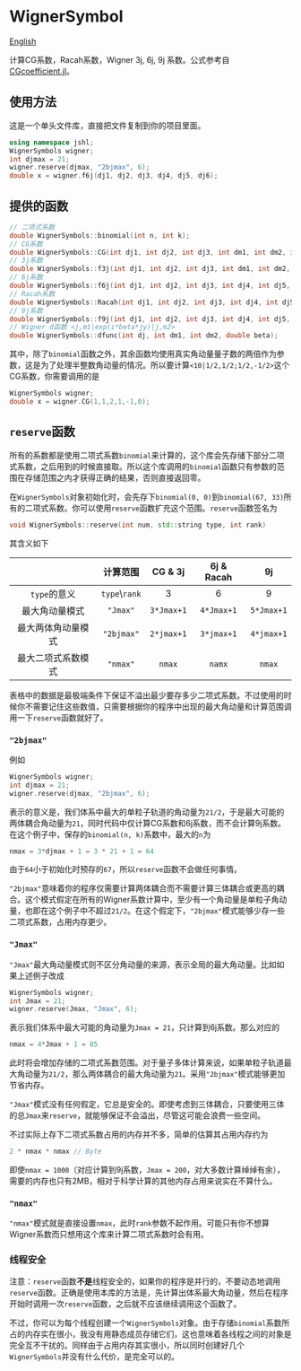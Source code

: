 # WignerSymbol

[English](README.md)

计算CG系数，Racah系数，Wigner 3j, 6j, 9j 系数。公式参考自[CGcoefficient.jl](https://github.com/0382/CGcoefficient.jl)。

## 使用方法

这是一个单头文件库，直接把文件复制到你的项目里面。

```cpp
using namespace jshl;
WignerSymbols wigner;
int djmax = 21;
wigner.reserve(djmax, "2bjmax", 6);
double x = wigner.f6j(dj1, dj2, dj3, dj4, dj5, dj6);
```

## 提供的函数
```cpp
// 二项式系数
double WignerSymbols::binomial(int n, int k);
// CG系数
double WignerSymbols::CG(int dj1, int dj2, int dj3, int dm1, int dm2, int dm3);
// 3j系数
double WignerSymbols::f3j(int dj1, int dj2, int dj3, int dm1, int dm2, int dm3);
// 6j系数
double WignerSymbols::f6j(int dj1, int dj2, int dj3, int dj4, int dj5, int dj6);
// Racah系数
double WignerSymbols::Racah(int dj1, int dj2, int dj3, int dj4, int dj5, int dj6);
// 9j系数
double WignerSymbols::f9j(int dj1, int dj2, int dj3, int dj4, int dj5, int dj6, int dj7, int dj8, int dj9);
// Wigner d函数 <j,m1|exp(i*beta*jy)|j,m2>
double WignerSymbols::dfunc(int dj, int dm1, int dm2, double beta);
```
其中，除了`binomial`函数之外，其余函数均使用真实角动量量子数的两倍作为参数，这是为了处理半整数角动量的情况。所以要计算`<10|1/2,1/2;1/2,-1/2>`这个CG系数，你需要调用的是
```cpp
WignerSymbols wigner;
double x = wigner.CG(1,1,2,1,-1,0);
```

## `reserve`函数

所有的系数都是使用二项式系数`binomial`来计算的，这个库会先存储下部分二项式系数，之后用到的时候直接取。所以这个库调用的`binomial`函数只有参数的范围在存储范围之内才获得正确的结果，否则直接返回零。

在`WignerSymbols`对象初始化时，会先存下`binomial(0, 0)`到`binomial(67, 33)`所有的二项式系数。你可以使用`reserve`函数扩充这个范围。`reserve`函数签名为
```cpp
void WignerSymbols::reserve(int num, std::string type, int rank)
```
其含义如下

|                       |    计算范围    |   CG & 3j   | 6j & Racah  |     9j      |
| :-------------------: | :------------: | :---------: | :---------: | :---------: |
|       `type`的意义    | `type`\\`rank` |      3      |      6      |      9      |
|      最大角动量模式     |    `"Jmax"`    | `3*Jmax+1`  | `4*Jmax+1`  | `5*Jmax+1`  |
|    最大两体角动量模式    |   `"2bjmax"`    | `2*jmax+1` | `3*jmax+1` | `4*jmax+1` |
|    最大二项式系数模式    |    `"nmax"`    |   `nmax`    |   `namx`    |   `nmax`    |

表格中的数据是最极端条件下保证不溢出最少要存多少二项式系数。不过使用的时候你不需要记住这些数值，只需要根据你的程序中出现的最大角动量和计算范围调用一下`reserve`函数就好了。

### `"2bjmax"`

例如

```cpp
WignerSymbols wigner;
int djmax = 21;
wigner.reserve(djmax, "2bjmax", 6);
```

表示的意义是，我们体系中最大的单粒子轨道的角动量为`21/2`，于是最大可能的两体耦合角动量为`21`，同时代码中仅计算CG系数和6j系数，而不会计算9j系数。在这个例子中，保存的`binomial(n, k)`系数中，最大的`n`为

```cpp
nmax = 3*djmax + 1 = 3 * 21 + 1 = 64
```

由于`64`小于初始化时预存的`67`，所以`reserve`函数不会做任何事情。

`"2bjmax"`意味着你的程序仅需要计算两体耦合而不需要计算三体耦合或更高的耦合。这个模式假定在所有的Wigner系数计算中，至少有一个角动量是单粒子角动量，也即在这个例子中不超过`21/2`。在这个假定下，`"2bjmax"`模式能够少存一些二项式系数，占用内存更少。

### `"Jmax"`

`"Jmax"`最大角动量模式则不区分角动量的来源，表示全局的最大角动量。比如如果上述例子改成

```cpp
WignerSymbols wigner;
int Jmax = 21;
wigner.reserve(Jmax, "Jmax", 6);
```

表示我们体系中最大可能的角动量为`Jmax = 21`，只计算到6j系数。那么对应的

```cpp
nmax = 4*Jmax + 1 = 85
```

此时将会增加存储的二项式系数范围。对于量子多体计算来说，如果单粒子轨道最大角动量为`21/2`，那么两体耦合的最大角动量为`21`。采用`"2bjmax"`模式能够更加节省内存。

`"Jmax"`模式没有任何假定，它总是安全的。即使考虑到三体耦合，只要使用三体的总`Jmax`来`reserve`，就能够保证不会溢出，尽管这可能会浪费一些空间。

不过实际上存下二项式系数占用的内存并不多，简单的估算其占用内存约为
```cpp
2 * nmax * nmax // Byte
```
即使`nmax = 1000`（对应计算到9j系数，`Jmax = 200`，对大多数计算绰绰有余），需要的内存也只有2MB，相对于科学计算的其他内存占用来说实在不算什么。

### `"nmax"`

`"nmax"`模式就是直接设置`nmax`，此时`rank`参数不起作用。可能只有你不想算Wigner系数而只想用这个库来计算二项式系数时会有用。

### 线程安全

注意：`reserve`函数**不是**线程安全的，如果你的程序是并行的，不要动态地调用`reserve`函数。正确是使用本库的方法是，先计算出体系最大角动量，然后在程序开始时调用一次`reserve`函数，之后就不应该继续调用这个函数了。

不过，你可以为每个线程创建一个`WignerSymbols`对象。由于存储`binomial`系数所占的内存实在很小，我没有用静态成员存储它们，这也意味着各线程之间的对象是完全互不干扰的。同样由于占用内存其实很小，所以同时创建好几个`WignerSymbols`并没有什么代价，是完全可以的。